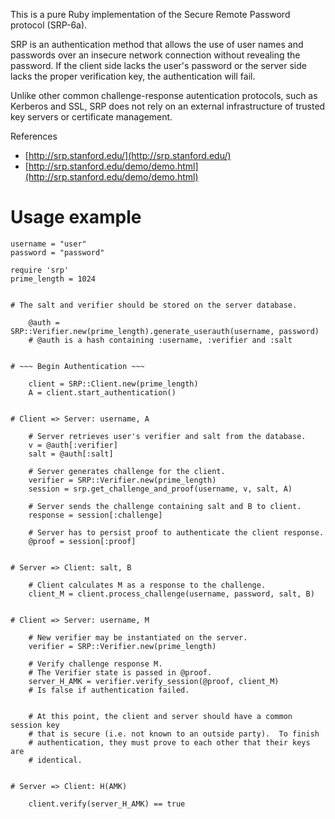 This is a pure Ruby implementation of the Secure Remote Password protocol (SRP-6a).

SRP is an authentication method that allows the use of user names and passwords over an insecure network connection without revealing the password. If the client side lacks the user's password or the server side lacks the proper verification key, the authentication will fail.

Unlike other common challenge-response autentication protocols, such as Kerberos and SSL, SRP does not rely on an external infrastructure of trusted key servers or certificate management.


References

*	[http://srp.stanford.edu/](http://srp.stanford.edu/)
*	[http://srp.stanford.edu/demo/demo.html](http://srp.stanford.edu/demo/demo.html)

Usage example
=============


	username = "user"
	password = "password"

	require 'srp'
	prime_length = 1024


	# The salt and verifier should be stored on the server database.

		@auth = SRP::Verifier.new(prime_length).generate_userauth(username, password)
		# @auth is a hash containing :username, :verifier and :salt


	# ~~~ Begin Authentication ~~~

		client = SRP::Client.new(prime_length)
		A = client.start_authentication()


	# Client => Server: username, A

		# Server retrieves user's verifier and salt from the database.
		v = @auth[:verifier]
		salt = @auth[:salt]

		# Server generates challenge for the client.
		verifier = SRP::Verifier.new(prime_length)
		session = srp.get_challenge_and_proof(username, v, salt, A)

		# Server sends the challenge containing salt and B to client.
		response = session[:challenge]

		# Server has to persist proof to authenticate the client response.
		@proof = session[:proof]


	# Server => Client: salt, B

		# Client calculates M as a response to the challenge.
		client_M = client.process_challenge(username, password, salt, B)


	# Client => Server: username, M

		# New verifier may be instantiated on the server.
		verifier = SRP::Verifier.new(prime_length)

		# Verify challenge response M.
		# The Verifier state is passed in @proof.
		server_H_AMK = verifier.verify_session(@proof, client_M)
		# Is false if authentication failed.


		# At this point, the client and server should have a common session key
		# that is secure (i.e. not known to an outside party).  To finish
		# authentication, they must prove to each other that their keys are
		# identical.


	# Server => Client: H(AMK)

		client.verify(server_H_AMK) == true


